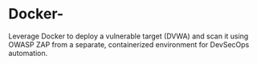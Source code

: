 # Docker-
Leverage Docker to deploy a vulnerable target (DVWA) and scan it using OWASP ZAP from a separate, containerized environment for DevSecOps automation.
